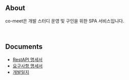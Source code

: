 
<br>

## About

co-meet은 개발 스터디 운영 및 구인을 위한 SPA 서비스입니다.


<br>

## Documents

- [RestAPI 명세서](https://docs.google.com/spreadsheets/d/14jZsVFbIVOiChAX0vDx1bMsGLhW0lYa-efDRx9FVq6Y/edit#gid=0)
- [요구사항 명세서](https://temporal-tie-650.notion.site/26ecc9e13b114ba5908cdf308a24c7fc)
- [개발일지](https://docs.google.com/spreadsheets/d/1JbBsHJf1QMLOI4wpm6DCsqqa9aH1xJd8F5Pvpjw9WPM/edit#gid=0)



